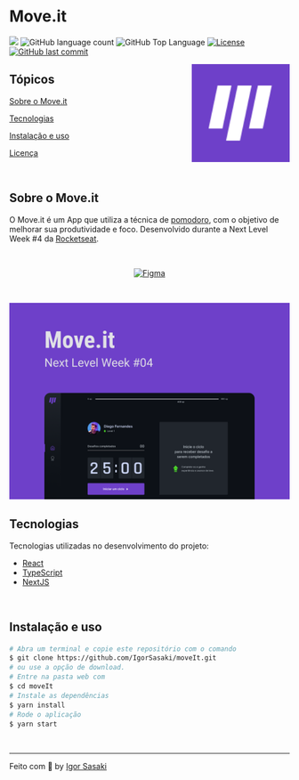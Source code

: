 # Move.it

<p>
  <img src="https://img.shields.io/badge/made%20by-Igor%20Sasaki-6E40C9?style=flat-square">
  <img alt="GitHub language count" src="https://img.shields.io/github/languages/count/IgorSasaki/moveIt?color=6E40C9&style=flat-square">
  <img alt="GitHub Top Language" src="https://img.shields.io/github/languages/top/IgorSasaki/moveIt?color=6E40C9&style=flat-square">
  <a href="https://opensource.org/licenses/MIT">
    <img alt="License" src="https://img.shields.io/badge/license-MIT-6E40C9?style=flat-square">
  </a>
  <a href="https://github.com/IgorSasaki/moveIt/commits/master">
    <img alt="GitHub last commit" src="https://img.shields.io/github/last-commit/IgorSasaki/moveIt?color=6E40C9&style=flat-square">
  </a>
</p>

<img align="right" src=".github/icon.svg" width="35%" alt="Move.it">

## Tópicos 

[Sobre o Move.it](#sobre-o-move.it)

[Tecnologias](#tecnologias)

[Instalação e uso](#instalação-e-uso)

[Licença](#licença)

<br>

## Sobre o Move.it

O Move.it é um App que utiliza a técnica de [pomodoro](https://pt.wikipedia.org/wiki/T%C3%A9cnica_pomodoro), com o objetivo de melhorar sua produtividade e foco. Desenvolvido durante a Next Level Week #4 da [Rocketseat](https://rocketseat.com.br/).

<br>

<p align="center">
  <a href="https://www.figma.com/file/n9J6604nMGB7Cgt2vEVtWb/Move.it-1.0-Dark-Mode?node-id=149898%3A199">
    <img alt="Figma" src="https://img.shields.io/badge/figma%20-%236E40C9.svg?&style=for-the-badge&logo=figma&logoColor=white"/>
  </a>
</p>

<br>

<p align="center">
  <img src=".github/cover.png" alt="Página inicial">
</p>

## Tecnologias

Tecnologias utilizadas no desenvolvimento do projeto:

- [React](https://reactjs.org/)
- [TypeScript](https://www.typescriptlang.org/)
- [NextJS](https://nextjs.org/)

<br>

## Instalação e uso

```bash
# Abra um terminal e copie este repositório com o comando
$ git clone https://github.com/IgorSasaki/moveIt.git
# ou use a opção de download.
# Entre na pasta web com 
$ cd moveIt
# Instale as dependências
$ yarn install
# Rode o aplicação
$ yarn start
```

<br>

---

Feito com :purple_heart: by [Igor Sasaki](https://github.com/IgorSasaki)